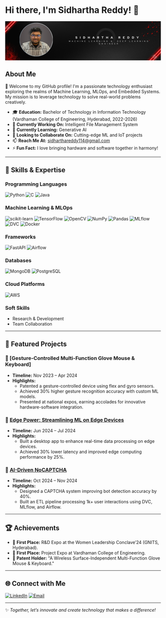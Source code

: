 # Hi there, I'm Sidhartha Reddy! 👋

![Profile Banner](https://github.com/Sidharthareddy99/Sidharthareddy99/blob/main/Banner.png)

## About Me

🚀 Welcome to my GitHub profile! I'm a passionate technology enthusiast exploring the realms of Machine Learning, MLOps, and Embedded Systems. My mission is to leverage technology to solve real-world problems creatively.

- 🎓 **Education:** Bachelor of Technology in Information Technology (Vardhaman College of Engineering, Hyderabad, 2022-2026)  
- 🔭 **Currently Working On:** Intelligent File Management System
- 🌱 **Currently Learning:** Generative AI
- 👯 **Looking to Collaborate On:** Cutting-edge ML and IoT projects
- 📫 **Reach Me At:** [sidharthareddy114@gmail.com](mailto:sidharthareddy114@gmail.com)
- ⚡ **Fun Fact:** I love bringing hardware and software together in harmony!

---

## 🚀 Skills & Expertise

### Programming Languages
![Python](https://img.shields.io/badge/Python-3776AB?style=for-the-badge&logo=python&logoColor=white)
![C](https://img.shields.io/badge/C-A8B9CC?style=for-the-badge&logo=c&logoColor=white)
![Java](https://img.shields.io/badge/Java-007396?style=for-the-badge&logo=java&logoColor=white)

### Machine Learning & MLOps
![scikit-learn](https://img.shields.io/badge/scikit--learn-F7931E?style=for-the-badge&logo=scikit-learn&logoColor=white)
![TensorFlow](https://img.shields.io/badge/TensorFlow-FF6F00?style=for-the-badge&logo=tensorflow&logoColor=white)
![OpenCV](https://img.shields.io/badge/OpenCV-5C3EE8?style=for-the-badge&logo=opencv&logoColor=white)
![NumPy](https://img.shields.io/badge/NumPy-013243?style=for-the-badge&logo=numpy&logoColor=white)
![Pandas](https://img.shields.io/badge/Pandas-150458?style=for-the-badge&logo=pandas&logoColor=white)
![MLflow](https://img.shields.io/badge/MLflow-0194E2?style=for-the-badge&logo=mlflow&logoColor=white)
![DVC](https://img.shields.io/badge/DVC-945DD6?style=for-the-badge&logo=dvc&logoColor=white)
![Docker](https://img.shields.io/badge/Docker-2496ED?style=for-the-badge&logo=docker&logoColor=white)

### Frameworks
![FastAPI](https://img.shields.io/badge/FastAPI-009688?style=for-the-badge&logo=fastapi&logoColor=white)
![Airflow](https://img.shields.io/badge/Apache_Airflow-017CEE?style=for-the-badge&logo=apache-airflow&logoColor=white)

### Databases
![MongoDB](https://img.shields.io/badge/MongoDB-47A248?style=for-the-badge&logo=mongodb&logoColor=white)
![PostgreSQL](https://img.shields.io/badge/PostgreSQL-336791?style=for-the-badge&logo=postgresql&logoColor=white)

### Cloud Platforms
![AWS](https://img.shields.io/badge/Amazon_AWS-232F3E?style=for-the-badge&logo=amazon-aws&logoColor=white)

### Soft Skills
- Research & Development
- Team Collaboration

---

## 🔬 Featured Projects

### 🌟 [Gesture-Controlled Multi-Function Glove Mouse & Keyboard]
- **Timeline:** Nov 2023 – Apr 2024
- **Highlights:**
  - Patented a gesture-controlled device using flex and gyro sensors.
  - Achieved 30% higher gesture recognition accuracy with custom ML models.
  - Presented at national expos, earning accolades for innovative hardware-software integration.

### 🌟 [Edge Power: Streamlining ML on Edge Devices](https://github.com/Sidharthareddy99/Edge_Power)
- **Timeline:** Jun 2024 – Jul 2024
- **Highlights:**
  - Built a desktop app to enhance real-time data processing on edge devices.
  - Achieved 30% lower latency and improved edge computing performance by 25%.

### 🌟 [AI-Driven NoCAPTCHA](https://github.com/Sidharthareddy99/NoCaptcha_MLops)
- **Timeline:** Oct 2024 – Nov 2024
- **Highlights:**
  - Designed a CAPTCHA system improving bot detection accuracy by 40%.
  - Built an ETL pipeline processing 1k+ user interactions using DVC, MLflow, and Airflow.

---

## 🏆 Achievements

- 🥇 **First Place:** R&D Expo at the Women Leadership Conclave’24 (GNITS, Hyderabad).
- 🥇 **First Place:** Project Expo at Vardhaman College of Engineering.
- 📜 **Patent Holder:** "A Wireless Surface-Independent Multi-Function Glove Mouse & Keyboard."

---

## 🌐 Connect with Me

[![LinkedIn](https://img.shields.io/badge/LinkedIn-0077B5?style=for-the-badge&logo=linkedin&logoColor=white)](https://www.linkedin.com/in/sidhartha-reddy/)
[![Email](https://img.shields.io/badge/Email-D14836?style=for-the-badge&logo=gmail&logoColor=white)](mailto:sidharthareddy114@gmail.com)

---

✨ *Together, let’s innovate and create technology that makes a difference!*
